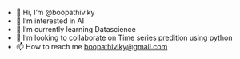 - 👋 Hi, I’m @boopathiviky
- 👀 I’m interested in AI
- 🌱 I’m currently learning Datascience
- 💞️ I’m looking to collaborate on Time series predition using python
- 📫 How to reach me boopathiviky@gmail.com

<!---
boopathiviky/boopathiviky is a ✨ special ✨ repository because its `README.md` (this file) appears on your GitHub profile.
You can click the Preview link to take a look at your changes.
--->
